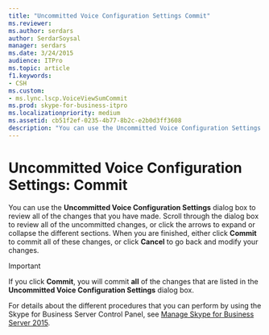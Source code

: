 ```yaml
---
title: "Uncommitted Voice Configuration Settings Commit"
ms.reviewer: 
ms.author: serdars
author: SerdarSoysal
manager: serdars
ms.date: 3/24/2015
audience: ITPro
ms.topic: article
f1.keywords:
- CSH
ms.custom:
- ms.lync.lscp.VoiceViewSumCommit
ms.prod: skype-for-business-itpro
ms.localizationpriority: medium
ms.assetid: cb51f2ef-0235-4b77-8b2c-e2b0d3ff3608
description: "You can use the Uncommitted Voice Configuration Settings dialog box to review all of the changes that you have made. Scroll through the dialog box to review all of the uncommitted changes, or click the arrows to expand or collapse the different sections. When you are finished, either click Commit to commit all of these changes, or click Cancel to go back and modify your changes."
---
```


# Uncommitted Voice Configuration Settings: Commit
 
You can use the **Uncommitted Voice Configuration Settings** dialog box to review all of the changes that you have made. Scroll through the dialog box to review all of the uncommitted changes, or click the arrows to expand or collapse the different sections. When you are finished, either click **Commit** to commit all of these changes, or click **Cancel** to go back and modify your changes.
  
> [!IMPORTANT]
> If you click **Commit**, you will commit **all** of the changes that are listed in the **Uncommitted Voice Configuration Settings** dialog box.
  
For details about the different procedures that you can perform by using the Skype for Business Server Control Panel, see [Manage Skype for Business Server 2015](../../manage/manage.md).
  

